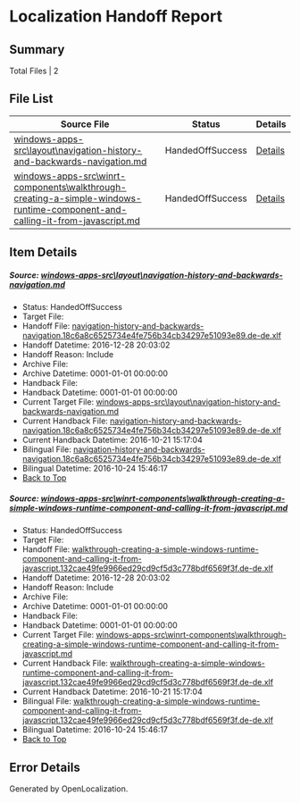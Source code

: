 # <a name='report-top'></a> Localization Handoff Report

## Summary
 Total Files | 2

## File List
 Source File | Status | Details 
 ----------- | ------ | ------- 
 [windows-apps-src\layout\navigation-history-and-backwards-navigation.md](https://cpubwin.visualstudio.com/windows-uwp/_git/windows-uwp/commit/5f7f40d754ec9408fe5b4ba18d6d64bd49cb449f?path=windows-apps-src%2Flayout%2Fnavigation-history-and-backwards-navigation.md&_a=contents) | HandedOffSuccess | [Details](#bfff3a4787a37156ef3232372a125db60678ebac5097)
 [windows-apps-src\winrt-components\walkthrough-creating-a-simple-windows-runtime-component-and-calling-it-from-javascript.md](https://cpubwin.visualstudio.com/windows-uwp/_git/windows-uwp/commit/56fbc32ee9b75688aa3dec498eb51e8bd533a4ee?path=windows-apps-src%2Fwinrt-components%2Fwalkthrough-creating-a-simple-windows-runtime-component-and-calling-it-from-javascript.md&_a=contents) | HandedOffSuccess | [Details](#16502dbda2495333d512d9d7a3e0a7f8a8f985628740)

## Item Details
##### <a name='bfff3a4787a37156ef3232372a125db60678ebac5097'></a> Source: [windows-apps-src\layout\navigation-history-and-backwards-navigation.md](https://cpubwin.visualstudio.com/windows-uwp/_git/windows-uwp/commit/5f7f40d754ec9408fe5b4ba18d6d64bd49cb449f?path=windows-apps-src%2Flayout%2Fnavigation-history-and-backwards-navigation.md&_a=contents)
* Status: HandedOffSuccess
* Target File: 
* Handoff File: [navigation-history-and-backwards-navigation.18c6a8c6525734e4fe756b34cb34297e51093e89.de-de.xlf](https://cpubwin.visualstudio.com/windows-uwp/_git/WDCLib.handoff/commit/561137e13016fc40cf5b72d12722321d289411b9?path=ol-handoff%2Fcpubwin%2Fwindows-uwp.de-de%2Fmaster%2Fnavigation-history-and-backwards-navigation.18c6a8c6525734e4fe756b34cb34297e51093e89.de-de.xlf&_a=contents)
* Handoff Datetime: 2016-12-28 20:03:02
* Handoff Reason: Include
* Archive File: 
* Archive Datetime: 0001-01-01 00:00:00
* Handback File: 
* Handback Datetime: 0001-01-01 00:00:00
* Current Target File: [windows-apps-src\layout\navigation-history-and-backwards-navigation.md](https://cpubwin.visualstudio.com/windows-uwp/_git/windows-uwp.de-de/commit/c3cc6ddc6f3b2e0e594b3a771a3787b6567d88e5?path=windows-apps-src%2Flayout%2Fnavigation-history-and-backwards-navigation.md&_a=contents)
* Current Handback File: [navigation-history-and-backwards-navigation.18c6a8c6525734e4fe756b34cb34297e51093e89.de-de.xlf](https://cpubwin.visualstudio.com/windows-uwp/_git/WDCLib.handback/commit/af7251542093aa676fc710fa76cce8c29961cc27?path=ol-handback%2FMicrosoft%2Fwindows-apps.de-de%2Fmaster%2Fnavigation-history-and-backwards-navigation.18c6a8c6525734e4fe756b34cb34297e51093e89.de-de.xlf&_a=contents)
* Current Handback Datetime: 2016-10-21 15:17:04
* Bilingual File: [navigation-history-and-backwards-navigation.18c6a8c6525734e4fe756b34cb34297e51093e89.de-de.xlf](https://cpubwin.visualstudio.com/windows-uwp/_git/WDCLib.handback/commit/af7251542093aa676fc710fa76cce8c29961cc27?path=ol-handback%2FMicrosoft%2Fwindows-apps.de-de%2Fmaster%2Fnavigation-history-and-backwards-navigation.18c6a8c6525734e4fe756b34cb34297e51093e89.de-de.xlf&_a=contents)
* Bilingual Datetime: 2016-10-24 15:46:17
* [Back to Top](#report-top)

##### <a name='16502dbda2495333d512d9d7a3e0a7f8a8f985628740'></a> Source: [windows-apps-src\winrt-components\walkthrough-creating-a-simple-windows-runtime-component-and-calling-it-from-javascript.md](https://cpubwin.visualstudio.com/windows-uwp/_git/windows-uwp/commit/56fbc32ee9b75688aa3dec498eb51e8bd533a4ee?path=windows-apps-src%2Fwinrt-components%2Fwalkthrough-creating-a-simple-windows-runtime-component-and-calling-it-from-javascript.md&_a=contents)
* Status: HandedOffSuccess
* Target File: 
* Handoff File: [walkthrough-creating-a-simple-windows-runtime-component-and-calling-it-from-javascript.132cae49fe9966ed29cd9cf5d3c778bdf6569f3f.de-de.xlf](https://cpubwin.visualstudio.com/windows-uwp/_git/WDCLib.handoff/commit/561137e13016fc40cf5b72d12722321d289411b9?path=ol-handoff%2Fcpubwin%2Fwindows-uwp.de-de%2Fmaster%2Fwalkthrough-creating-a-simple-windows-runtime-component-and-calling-it-from-javascript.132cae49fe9966ed29cd9cf5d3c778bdf6569f3f.de-de.xlf&_a=contents)
* Handoff Datetime: 2016-12-28 20:03:02
* Handoff Reason: Include
* Archive File: 
* Archive Datetime: 0001-01-01 00:00:00
* Handback File: 
* Handback Datetime: 0001-01-01 00:00:00
* Current Target File: [windows-apps-src\winrt-components\walkthrough-creating-a-simple-windows-runtime-component-and-calling-it-from-javascript.md](https://cpubwin.visualstudio.com/windows-uwp/_git/windows-uwp.de-de/commit/c3cc6ddc6f3b2e0e594b3a771a3787b6567d88e5?path=windows-apps-src%2Fwinrt-components%2Fwalkthrough-creating-a-simple-windows-runtime-component-and-calling-it-from-javascript.md&_a=contents)
* Current Handback File: [walkthrough-creating-a-simple-windows-runtime-component-and-calling-it-from-javascript.132cae49fe9966ed29cd9cf5d3c778bdf6569f3f.de-de.xlf](https://cpubwin.visualstudio.com/windows-uwp/_git/WDCLib.handback/commit/af7251542093aa676fc710fa76cce8c29961cc27?path=ol-handback%2FMicrosoft%2Fwindows-apps.de-de%2Fmaster%2Fwalkthrough-creating-a-simple-windows-runtime-component-and-calling-it-from-javascript.132cae49fe9966ed29cd9cf5d3c778bdf6569f3f.de-de.xlf&_a=contents)
* Current Handback Datetime: 2016-10-21 15:17:04
* Bilingual File: [walkthrough-creating-a-simple-windows-runtime-component-and-calling-it-from-javascript.132cae49fe9966ed29cd9cf5d3c778bdf6569f3f.de-de.xlf](https://cpubwin.visualstudio.com/windows-uwp/_git/WDCLib.handback/commit/af7251542093aa676fc710fa76cce8c29961cc27?path=ol-handback%2FMicrosoft%2Fwindows-apps.de-de%2Fmaster%2Fwalkthrough-creating-a-simple-windows-runtime-component-and-calling-it-from-javascript.132cae49fe9966ed29cd9cf5d3c778bdf6569f3f.de-de.xlf&_a=contents)
* Bilingual Datetime: 2016-10-24 15:46:17
* [Back to Top](#report-top)


## Error Details

Generated by OpenLocalization.
